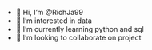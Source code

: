 - 👋 Hi, I’m @RichJa99
- 👀 I’m interested in data 
- 🌱 I’m currently learning python and sql
- 💞️ I’m looking to collaborate on project

<!---
RichJa99/RichJa99 is a ✨ special ✨ repository because its `README.md` (this file) appears on your GitHub profile.
You can click the Preview link to take a look at your changes.
--->
